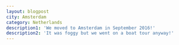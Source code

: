 ```yaml
---
layout: blogpost
city: Amsterdam
category: Netherlands
description1: 'We moved to Amsterdam in September 2016!'
description2: 'It was foggy but we went on a boat tour anyway!'
---
```

